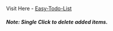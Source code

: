 Visit Here - <a href="https://animated-bonbon-e1dfaa.netlify.app/"><u>Easy-Todo-List</u></a>


<h5>Note: Single Click to delete added items.</h5>
